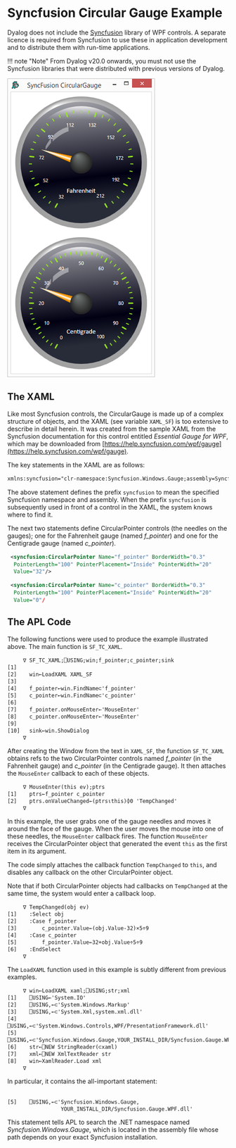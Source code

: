 <h1 class="heading"><span class="name">Syncfusion Circular Gauge Example</span></h1>

Dyalog does not include the [Syncfusion](https://www.syncfusion.com/) library of WPF controls. A separate licence is required from Syncfusion to use these in application development and to distribute them with run-time applications.

!!! note "Note"
    From Dyalog v20.0 onwards, you must not use the Syncfusion libraries that were distributed with previous versions of Dyalog.

![syncfusion gauge 1](../img/syncfusion-gauge-1.png)

## The XAML

Like most Syncfusion controls, the CircularGauge is made up of  a complex structure of objects, and the XAML (see variable `XAML_SF`) is too extensive to describe in detail herein. It was created from the sample XAML from the Syncfusion documentation for this control entitled *Essential Gauge for WPF*, which may be downloaded from [https://help.syncfusion.com/wpf/gauge](https://help.syncfusion.com/wpf/gauge).

The key statements in the XAML are as follows:
```xml
xmlns:syncfusion="clr-namespace:Syncfusion.Windows.Gauge;assembly=Syncfusion.Gauge.WPF"
```

The above statement defines the prefix `syncfusion` to mean the specified Syncfusion namespace and assembly. When the prefix `syncfusion` is subsequently used in front of a control in the XAML, the system knows where to find it.

The next two statements define CircularPointer controls (the needles on the gauges); one for the Fahrenheit gauge (named *f_pointer*) and one for the Centigrade gauge (named *c_pointer*).
```xml
 <syncfusion:CircularPointer Name="f_pointer" BorderWidth="0.3"
  PointerLength="100" PointerPlacement="Inside" PointerWidth="20"
  Value="32"/>
```
```xml
 <syncfusion:CircularPointer Name="c_pointer" BorderWidth="0.3"
  PointerLength="100" PointerPlacement="Inside" PointerWidth="20"
  Value="0"/
```

## The APL Code

The following functions were used to produce the example illustrated above. The main function is `SF_TC_XAML`.
```apl
     ∇ SF_TC_XAML;⎕USING;win;f_pointer;c_pointer;sink
[1]
[2]    win←LoadXAML XAML_SF
[3]
[4]    f_pointer←win.FindName⊂'f_pointer'
[5]    c_pointer←win.FindName⊂'c_pointer'
[6]
[7]    f_pointer.onMouseEnter←'MouseEnter'
[8]    c_pointer.onMouseEnter←'MouseEnter'
[9]
[10]   sink←win.ShowDialog
     ∇

```

After creating the Window from the text in `XAML_SF`, the function `SF_TC_XAML` obtains refs to the two CircularPointer controls named *f_pointer* (in the Fahrenheit gauge) and *c_pointer* (in the Centigrade gauge). It then attaches the `MouseEnter` callback to each of these objects.
```apl
     ∇ MouseEnter(this ev);ptrs
[1]    ptrs←f_pointer c_pointer
[2]    ptrs.onValueChanged←(ptrs⍳this)⌽0 'TempChanged'
     ∇

```

In this example, the user grabs one of the gauge needles and moves it around the face of the gauge. When the user moves the mouse into one of these needles, the `MouseEnter` callback fires. The function `MouseEnter` receives the CircularPointer object that generated the event `this`  as the first item in its argument.

The code simply attaches the callback function `TempChanged` to `this`, and disables any callback on the other CircularPointer object.

Note that if both CircularPointer objects had callbacks on `TempChanged` at the same time, the system would enter a callback loop.
```apl
     ∇ TempChanged(obj ev)
[1]    :Select obj
[2]    :Case f_pointer
[3]        c_pointer.Value←(obj.Value-32)×5÷9
[4]    :Case c_pointer
[5]        f_pointer.Value←32+obj.Value÷5÷9
[6]    :EndSelect
     ∇

```

The `LoadXAML` function used in this example is subtly different from previous examples.
```apl
     ∇ win←LoadXAML xaml;⎕USING;str;xml
[1]    ⎕USING←'System.IO'
[2]    ⎕USING,←⊂'System.Windows.Markup'
[3]    ⎕USING,←⊂'System.Xml,system.xml.dll'
[4]    ⎕USING,←⊂'System.Windows.Controls,WPF/PresentationFramework.dll'
[5]    ⎕USING,←⊂'Syncfusion.Windows.Gauge,YOUR_INSTALL_DIR/Syncfusion.Gauge.WPF.dll'
[6]    str←⎕NEW StringReader(⊂xaml)
[7]    xml←⎕NEW XmlTextReader str
[8]    win←XamlReader.Load xml
     ∇

```

In particular, it contains the all-important statement:
```apl

[5]    ⎕USING,←⊂'Syncfusion.Windows.Gauge,
                 YOUR_INSTALL_DIR/Syncfusion.Gauge.WPF.dll'
```

This statement tells APL to search the .NET namespace named *Syncfusion.Windows.Gauge*, which is located in the assembly file whose path depends on your exact Syncfusion installation.
